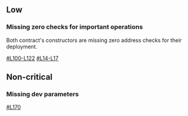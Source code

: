 ## Low

### Missing zero checks for important operations

Both contract's constructors are missing zero address checks for their deployment.

[#L100-L122](https://github.com/code-423n4/2022-08-fiatdao/blob/main/contracts/VotingEscrow.sol#L100-L122)
[#L14-L17](https://github.com/code-423n4/2022-08-fiatdao/blob/main/contracts/features/Blocklist.sol#L14-L17)

## Non-critical

### Missing dev parameters

[#L170](https://github.com/code-423n4/2022-08-fiatdao/blob/main/contracts/VotingEscrow.sol#L170)
